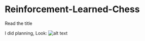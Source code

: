 # Reinforcement-Learned-Chess
 Read the title

I did planning, Look:
![alt text](https://cdn.discordapp.com/attachments/707817196742508564/1136008565614727258/IMG_2295.jpg)